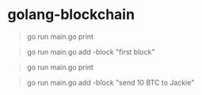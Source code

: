 # golang-blockchain

> go run main.go print


> go run main.go add -block "first block"


> go run main.go print


> go run main.go add -block "send 10 BTC to Jackie"
